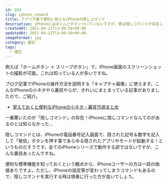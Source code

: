 ```yaml
---
id: 103
slug: iphone_comand
title: アプリ不要で便利に使えるiPhoneの隠しコマンド
description: iPhoneにはほとんどボタンついていないですが、実は隠しコマンドが存在します。
createdAt: 2011-04-22T13:00:58+09:00
updatedAt: 2011-04-22T13:00:58+09:00
imageFormat: jpg
category: 雑記
tags:
  - 雑記
---
```


例えば「ホームボタン ＋ スリープボタン」で、iPhone画面のスクリーンショットの撮影が可能。これは知っている人が多いですね。

ブログ記事でiPhoneの操作方法を説明する「キャプチャ画像」に使えます。こんなiPhoneの小ネタやら裏技やらが、きれいにまとまっている記事がありましたので、ご紹介。

* <a href="http://rajic.2chblog.jp/archives/51818937.html" target="_blank" rel="noopener">覚えておくと便利なiPhoneの小ネタ・裏技15選まとめ</a>

一番驚いたのが「隠しコマンド」の存在！iPhoneに隠しコマンドなんてのがあるのとは知らなかった…

隠しコマンドとは、iPhoneの電話番号記入画面で、隠された記号＆数字を記入して「発信」ボタンを押す事であらゆる隠されたアプリやモードが起動する！というものだそうです。全てのiPhoneシリーズで動作する訳ではないですが、こんな裏技あったんですね。

便利な標準機能を知っておくという観点から、iPhoneユーザーの方は一読の価値ありですよ。ただし、iPhoneの設定等が変わってしまうコマンドもあるので、隠しコマンドを実行する時は慎重に行った方が良いでしょう。
